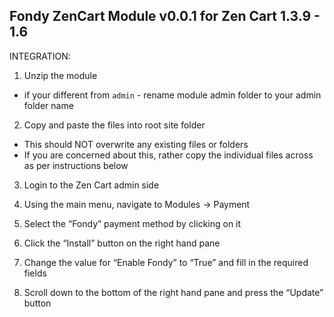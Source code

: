 Fondy ZenCart Module v0.0.1 for Zen Cart 1.3.9 - 1.6
-----------------------------------------------------

INTEGRATION:

1. Unzip the module
- if your different from `admin` - rename module admin folder to your admin folder name

2. Copy and paste the files into root site folder
- This should NOT overwrite any existing files or folders
- If you are concerned about this, rather copy the individual files across as per instructions below

3. Login to the Zen Cart admin side

4. Using the main menu, navigate to Modules -> Payment

5. Select the “Fondy” payment method by clicking on it

6. Click the “Install” button on the right hand pane

7. Change the value for “Enable Fondy” to “True” and fill in the required fields

8. Scroll down to the bottom of the right hand pane and press the “Update” button